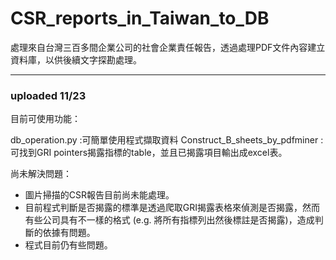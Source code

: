 # CSR_reports_in_Taiwan_to_DB
處理來自台灣三百多間企業公司的社會企業責任報告，透過處理PDF文件內容建立資料庫，以供後續文字探勘處理。
***

### uploaded 11/23

目前可使用功能：

db_operation.py :可簡單使用程式擷取資料
Construct_B_sheets_by_pdfminer : 可找到GRI pointers揭露指標的table，並且已揭露項目輸出成excel表。 

尚未解決問題：
* 圖片掃描的CSR報告目前尚未能處理。
* 目前程式判斷是否揭露的標準是透過爬取GRI揭露表格來偵測是否揭露，然而有些公司具有不一樣的格式 (e.g. 將所有指標列出然後標註是否揭露)，造成判斷的依據有問題。
* 程式目前仍有些問題。
